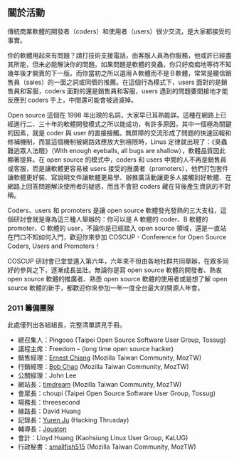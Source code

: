 ## 關於活動

傳統商業軟體的開發者（coders）和使用者（users）很少交流，是大家都接受的事實。

你的軟體用起來有問題？請打技術支援電話，由客服人員為你服務，他或許已經盡其所能，但未必能解決你的問題。如果問題是軟體的臭蟲，你只好痴痴地等待不知幾年後才開賣的下一版。而你當初之所以選用Ａ軟體而不是Ｂ軟體，常常是聽信銷售員（sales）的一面之詞或同儕的推薦。在這個行為模式下，users 面對的是銷售員和客服，coders 面對的還是銷售員和客服，users 遇到的問題要間接地才能反應到 coders 手上，中間還可能會被過濾掉。

Open source 這個在 1998 年出現的名詞，大家早已耳熟能詳。這種在網路上已經進行二、三十年的軟體開發模式之所以能成功，有許多原因，其中一個極為關鍵的因素，就是 coder 與 user 的直接接觸。無屏障的交流形成了問題的快速回報和修補機制，而當這個機制被網路效應放大到極限時，Linus 定律就出現了：《臭蟲難逃眾人法眼》（With enough eyeballs, all bugs are shallow），軟體品質因此顯著提昇。在 open source 的模式中，coders 和 users 中間的人不再是銷售員或客服，而是讓軟體更容易被 users 接受的推廣者（promoters），他們打包套件讓軟體更好裝、寫說明文件讓軟體更易學、辦推廣活動讓更多人接觸到好軟體、在網路上回答問題解決使用者的疑惑，而且不會把 coders 藏在背後產生資訊的不對稱。

Coders、users 和 promoters 是讓 open source 軟體發光發熱的三大支柱，這個研討會就是專為這三種人舉辦的：你可以是 A 軟體的 coder、B 軟體的 promoter、C 軟體的 user，不論你是已經踏入 open source 領域，還是一直站在門口不知如何入門，歡迎你來參加 COSCUP - Conference for Open Source Coders, Users and Promoters！

COSCUP 研討會已堂堂邁入第六年，六年來不但由各地社群共同舉辦，在眾多同好的參與之下，逐漸成長茁壯。無論你是寫 open source 軟體的開發者、熱衷 open source 軟體的推廣者、熟悉 open source 軟體的使用者或是想了解 open source 軟體的新手，都歡迎你來參加一年一度全台最大的開源人年會。

### 2011 籌備團隊
此處僅列出各組組長，完整清單請見手冊。
* 總召集人：Pingooo (Taipei Open Source Software User Group, Tossug)
* 議程主席：Freedom – (long time open source hacker)
* 銷售經理：[Ernest Chiang](http://blog.ernestchiang.com/) (Mozilla Taiwan Community, MozTW)
* 行銷經理：[Bob Chao](http://blog.bobchao.net/) (Mozilla Taiwan Community, MozTW)
* 公關經理：John Lee
* 網站長：[timdream](http://timc.idv.tw/) (Mozilla Taiwan Community, MozTW)
* 會眾長：choupi (Taipei Open Source Software User Group, Tossug)
* 場務長：threesecond
* 線路長：David Huang
* 記錄長：[Yuren Ju](http://yurinfore.blogspot.com/) (Hacking Thrusday)
* 輔導長：[Jouston](http://jouston.net/)
* 會計：Lloyd Huang (Kaohsiung Linux User Group, KaLUG)
* 行政秘書：[smallfish515](https://www.facebook.com/smallfish515) (Mozilla Taiwan Community, MozTW)